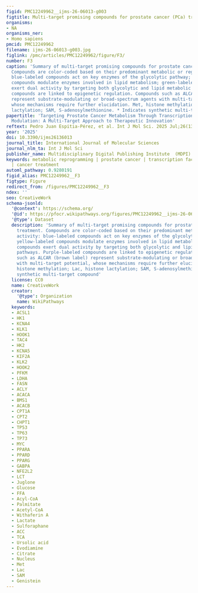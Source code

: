 ```yaml
---
figid: PMC12249962__ijms-26-06013-g003
figtitle: Multi-target promising compounds for prostate cancer (PCa) treatment
organisms:
- NA
organisms_ner:
- Homo sapiens
pmcid: PMC12249962
filename: ijms-26-06013-g003.jpg
figlink: /pmc/articles/PMC12249962/figure/F3/
number: F3
caption: 'Summary of multi-target promising compounds for prostate cancer (PCa) treatment.
  Compounds are color-coded based on their predominant metabolic or regulatory activity:
  blue-labeled compounds act on key enzymes of the glycolytic pathway; yellow-labeled
  compounds modulate enzymes involved in lipid metabolism; green-labeled compounds
  exert dual activity by targeting both glycolytic and lipid metabolic pathways. Purple-labeled
  compounds are linked to epigenetic regulation. Compounds such as ALCAR (brown label)
  represent substrate-modulating or broad-spectrum agents with multi-target potential,
  whose mechanisms require further elucidation. Met, histone methylation; Lac, histone
  lactylation; SAM, S-adenosylmethionine. * Indicates synthetic multi-target compound'
papertitle: 'Targeting Prostate Cancer Metabolism Through Transcriptional and Epigenetic
  Modulation: A Multi-Target Approach to Therapeutic Innovation'
reftext: Pedro Juan Espitia-Pérez, et al. Int J Mol Sci. 2025 Jul;26(13).
year: '2025'
doi: 10.3390/ijms26136013
journal_title: International Journal of Molecular Sciences
journal_nlm_ta: Int J Mol Sci
publisher_name: Multidisciplinary Digital Publishing Institute  (MDPI)
keywords: metabolic reprogramming | prostate cancer | transcription factor | epigenetics
  | cancer treatment
automl_pathway: 0.9280191
figid_alias: PMC12249962__F3
figtype: Figure
redirect_from: /figures/PMC12249962__F3
ndex: ''
seo: CreativeWork
schema-jsonld:
  '@context': https://schema.org/
  '@id': https://pfocr.wikipathways.org/figures/PMC12249962__ijms-26-06013-g003.html
  '@type': Dataset
  description: 'Summary of multi-target promising compounds for prostate cancer (PCa)
    treatment. Compounds are color-coded based on their predominant metabolic or regulatory
    activity: blue-labeled compounds act on key enzymes of the glycolytic pathway;
    yellow-labeled compounds modulate enzymes involved in lipid metabolism; green-labeled
    compounds exert dual activity by targeting both glycolytic and lipid metabolic
    pathways. Purple-labeled compounds are linked to epigenetic regulation. Compounds
    such as ALCAR (brown label) represent substrate-modulating or broad-spectrum agents
    with multi-target potential, whose mechanisms require further elucidation. Met,
    histone methylation; Lac, histone lactylation; SAM, S-adenosylmethionine. * Indicates
    synthetic multi-target compound'
  license: CC0
  name: CreativeWork
  creator:
    '@type': Organization
    name: WikiPathways
  keywords:
  - ACSL1
  - HK1
  - KCNA4
  - KLK1
  - HOOK1
  - TAC4
  - HK2
  - KCNA5
  - KIF2A
  - KLK2
  - HOOK2
  - PFKM
  - LDHA
  - FASN
  - ACLY
  - ACACA
  - BMS1
  - ACACB
  - CPT1A
  - CPT2
  - CHPT1
  - TP53
  - TP63
  - TP73
  - MYC
  - PPARA
  - PPARD
  - PPARG
  - GABPA
  - NFE2L2
  - LCT
  - Juglone
  - Glucose
  - FFA
  - Acyl-CoA
  - Palmitate
  - Acetyl-CoA
  - Withaferin A
  - Lactate
  - Sulforaphane
  - ACC
  - TCA
  - Ursolic acid
  - Evodiamine
  - Citrate
  - Nucleus
  - Met
  - Lac
  - SAM
  - Genistein
---
```

